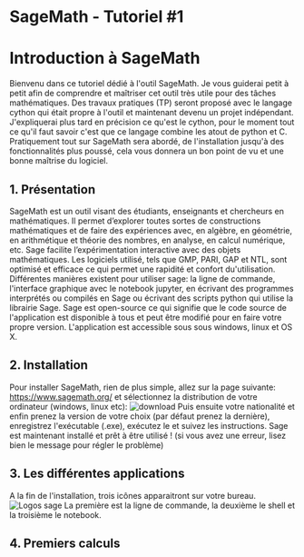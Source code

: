 SageMath - Tutoriel #1
====================

# Introduction à SageMath

Bienvenu dans ce tutoriel dédié à l'outil SageMath. Je vous guiderai petit à petit afin de comprendre et maîtriser cet outil très utile pour des tâches mathématiques. Des travaux pratiques (TP) seront proposé avec le langage cython qui était propre à l'outil et maintenant devenu un projet indépendant. J'expliquerai plus tard en précision ce qu'est le cython, pour le moment tout ce qu'il faut savoir c'est que ce langage combine les atout de python et C.
Pratiquement tout sur SageMath sera abordé, de l'installation jusqu'à des fonctionnalités plus poussé, cela vous donnera un bon point de vu et une bonne maîtrise du logiciel. 

## 1. Présentation

SageMath est un outil visant des étudiants, enseignants et chercheurs en mathématiques. Il permet d’explorer toutes sortes de constructions mathématiques et de faire des expériences avec, en algèbre, en géométrie, en arithmétique et théorie des nombres, en analyse, en calcul numérique, etc. Sage facilite l’expérimentation interactive avec des objets mathématiques. Les logiciels utilisé, tels que GMP, PARI, GAP et NTL, sont optimisé et efficace ce qui permet une rapidité et confort du'utilisation.
Différentes manières existent pour utiliser sage: la ligne de commande, l'interface graphique avec le notebook jupyter, en écrivant des programmes interprétés ou compilés en Sage ou écrivant des scripts python qui utilise la librairie Sage.
Sage est open-source ce qui signifie que le code source de l'application est disponible à tous et peut être modifié pour en faire votre propre version.
L'application est accessible sous sous windows, linux et OS X.

## 2. Installation

Pour installer SageMath, rien de plus simple, allez sur la page suivante: https://www.sagemath.org/ et sélectionnez la distribution de votre ordinateur (windows, linux etc): 
![download](https://github.com/Bl4omArchie/archX/blob/main/article/images/download.PNG "download")
Puis ensuite votre nationalité et enfin prenez la version de votre choix (par défaut prenez la dernière), enregistrez l'exécutable (.exe), exécutez le et suivez les instructions. Sage est maintenant installé et prêt à être utilisé ! (si vous avez une erreur, lisez bien le message pour régler le problème)

## 3. Les différentes applications

A la fin de l'installation, trois icônes apparaitront sur votre bureau. ![Logos sage](https://github.com/Bl4omArchie/archX/blob/main/article/images/logo_sage.PNG "logo sage")
La première est la ligne de commande, la deuxième le shell et la troisième le notebook.

## 4. Premiers calculs